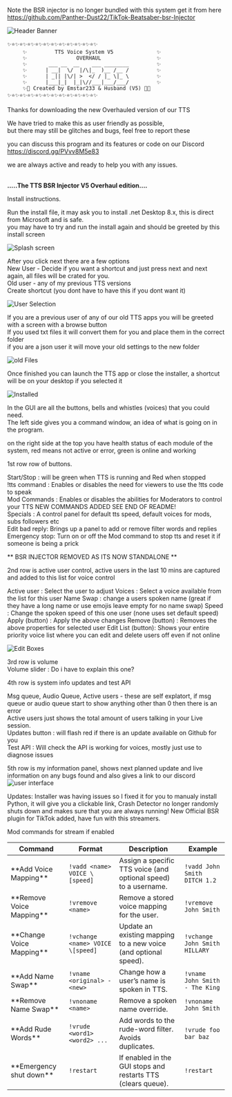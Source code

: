 Note the BSR injector is no longer bundled with this system
get it from here https://github.com/Panther-Dust22/TikTok-Beatsaber-bsr-Injector

![Header Banner](Images/banner.png)


```
✨⭐✨⭐✨⭐✨⭐✨⭐✨⭐✨⭐✨⭐✨⭐✨⭐✨⭐✨
     ✨         TTS Voice System V5              ✨
     ✨                OVERHAUL                  ✨
     ✨       ___ __  __    ___ ________         ✨
     ✨      | __|  \/  |/\|_  )__ /__ /         ✨
     ✨      | _|| |\/| >  </ / |_ \|_ \         ✨
     ✨      |___|_|  |_|\//___|___/___/         ✨
     ✨💫 Created by Emstar233 & Husband (V5) 💫✨
✨⭐✨⭐✨⭐✨⭐✨⭐✨⭐✨⭐✨⭐✨⭐✨⭐✨⭐✨
```  


Thanks for downloading the new Overhauled version of our TTS

We have tried to make this as user friendly as possible,  
but there may still be glitches and bugs, feel free to report these

you can discuss this program and its features or code on our Discord  
https://discord.gg/PVvv8M5e83

we are always active and ready to help you with any issues.

         
**.....The TTS BSR Injector V5 Overhaul edition....**

Install instructions.

Run the install file, it may ask you to install .net Desktop 8.x, this is direct from Microsoft and is safe.  
you may have to try and run the install again and should be greeted by this install screen

![Splash screen](Images/InstallerSplash.png)

After you click next there are a few options  
     New User - Decide if you want a shortcut and just press next and next again, all files will be crated for you.  
     Old user - any of my previous TTS versions  
     Create shortcut (you dont have to have this if you dont want it)

![User Selection](https://github.com/Panther-Dust22/TikTok-Live-TTS/blob/main/Images/Installtype.png)

If you are a previous user of any of our old TTS apps you will be greeted with a screen with a browse button  
     If you used txt files it will convert them for you and place them in the correct folder  
     if you are a json user it will move your old settings to the new folder
     
![old Files](https://github.com/Panther-Dust22/TikTok-Live-TTS/blob/main/Images/Fileselect.png)

Once finished you can launch the TTS app or close the installer, a shortcut will be on your desktop if you selected it

![Installed](https://github.com/Panther-Dust22/TikTok-Live-TTS/blob/main/Images/Final.png)

In the GUI are all the buttons, bells and whistles (voices) that you could need.  
The left side gives you a command window, an idea of what is going on in the program.  

on the right side at the top you have health status of each module of the system, red means not active or error, green is online and working  

1st row row of buttons.

Start/Stop    : will be green when TTS is running and Red when stopped  
!tts command  : Enables or disables the need for viewers to use the !tts code to speak  
Mod Commands  : Enables or disables the abilities for Moderators to control your TTS NEW COMMANDS ADDED SEE END OF README!  
Specials      : A control panel for default tts speed, default voices for mods, subs followers etc  
Edit bad reply: Brings up a panel to add or remove filter words and replies  
Emergency stop: Turn on or off the Mod command to stop tts and reset it if someone is being a prick  

** BSR INJECTOR REMOVED AS ITS NOW STANDALONE **

2nd row is active user control, active users in the last 10 mins are captured and added to this list for voice control

Active user       : Select the user to adjust
Voices            : Select a voice available from the list for this user
Name Swap         : change a users spoken name (great if they have a long name or use emojis leave empty for no name swap)
Speed             : Change the spoken speed of this one user (none uses set default speed)
Apply (button)    : Apply the above changes
Remove (button)   : Removes the above properties for selected user
Edit List (button): Shows your entire priority voice list where you can edit and delete users off even if not online

![Edit Boxes](https://github.com/Panther-Dust22/TikTok-Live-TTS/blob/main/Images/EditList.png)

3rd row is volume  
Volume slider     : Do i have to explain this one?

4th row is system info updates and test API

Msg queue, Audio Queue, Active users - these are self explatort, if msg queue or audio queue start to show anything other than 0 then there is an error  
Active users just shows the total amount of users talking in your Live session.  
Updates button    : will flash red if there is an update available on Github for you  
Test API          : Will check the API is working for voices, mostly just use to diagnose issues

5th row is my information panel, shows next planned update and live information on any bugs found and also gives a link to our discord
![user interface](https://github.com/Panther-Dust22/TikTok-Live-TTS/blob/main/Images/Mainwindow.png)

Updates: Installer was having issues so I fixed it for you to manualy install Python, it will give you a clickable link, Crash Detector no longer randomly shuts down and makes sure that you are always running!
New Official BSR plugin for TikTok added, have fun with this streamers.

Mod commands for stream if enabled

| Command                  | Format                          | Description                                                     | Example                        |
| ------------------------ | ------------------------------- | --------------------------------------------------------------- | ------------------------------ |
| \*\*Add Voice Mapping\*\*    | `!vadd <name> VOICE \[speed]`    | Assign a specific TTS voice (and optional speed) to a username. | `!vadd John Smith DITCH 1.2`   |
| \*\*Remove Voice Mapping\*\* | `!vremove <name>`               | Remove a stored voice mapping for the user.                     | `!vremove John Smith`          |
| \*\*Change Voice Mapping\*\* | `!vchange <name> VOICE \[speed]` | Update an existing mapping to a new voice (and optional speed). | `!vchange John Smith HILLARY`  |
| \*\*Add Name Swap\*\*        | `!vname <original> - <new>`     | Change how a user’s name is spoken in TTS.                      | `!vname John Smith - The King` |
| \*\*Remove Name Swap\*\*     | `!vnoname <name>`               | Remove a spoken name override.                                  | `!vnoname John Smith`          |
| \*\*Add Rude Words\*\*       | `!vrude <word1> <word2> ...`    | Add words to the rude-word filter. Avoids duplicates.           | `!vrude foo bar baz`           |
| \*\*Emergency shut down\*\*  | `!restart`                      | If enabled in the GUI stops and restarts TTS (clears queue).    | `!restart          `           |

